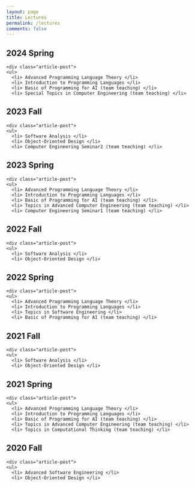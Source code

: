```yaml
---
layout: page
title: Lectures
permalink: /lectures
comments: false
---
```


<section>
    <div class="section-title">
        <h2><span> 2024 Spring</span></h2>
    </div>

    <div class="article-post">
    <ul>
      <li> Advanced Programming Language Theory </li>
      <li> Introduction to Programming Languages </li>
      <li> Basic of Programming for AI (team teaching) </li>
      <li> Special Topics in Computer Engineering (team teaching) </li>
</ul>
</div>
</section>

<section>
    <div class="section-title">
        <h2><span> 2023 Fall</span></h2>
    </div>

    <div class="article-post">
    <ul>
      <li> Software Analysis </li>
      <li> Object-Oriented Design </li>
      <li> Computer Engineering Seminar2 (team teaching) </li>
</ul>
</div>
</section>

<section>
    <div class="section-title">
        <h2><span> 2023 Spring</span></h2>
    </div>

    <div class="article-post">
    <ul>
      <li> Advanced Programming Language Theory </li>
      <li> Introduction to Programming Languages </li>
      <li> Basic of Programming for AI (team teaching) </li>
      <li> Topics in Advanced Computer Engineering (team teaching) </li>
      <li> Computer Engineering Seminar1 (team teaching) </li>
</ul>
</div>
</section>

<section>
    <div class="section-title">
        <h2><span> 2022 Fall </span></h2>
    </div>

    <div class="article-post">
    <ul>
      <li> Software Analysis </li>
      <li> Object-Oriented Design </li>
</ul>
</div>
</section>

<section>
    <div class="section-title">
        <h2><span> 2022 Spring</span></h2>
    </div>

    <div class="article-post">
    <ul>
      <li> Advanced Programming Language Theory </li>
      <li> Introduction to Programming Languages </li>
      <li> Topics in Software Engineering </li>
      <li> Basic of Programming for AI (team teaching) </li>
</ul>
</div>
</section>

<section>
    <div class="section-title">
        <h2><span> 2021 Fall </span></h2>
    </div>

    <div class="article-post">
    <ul>
      <li> Software Analysis </li>
      <li> Object-Oriented Design </li>
</ul>
</div>
</section>

<section>
    <div class="section-title">
        <h2><span> 2021 Spring</span></h2>
    </div>

    <div class="article-post">
    <ul>
      <li> Advanced Programming Language Theory </li>
      <li> Introduction to Programming Languages </li>
      <li> Basic of Programming for AI (team teaching) </li>
      <li> Topics in Advanced Computer Engineering (team teaching) </li>
      <li> Topics in Computational Thinking (team teaching) </li>
  </ul>
</div>
</section>

<section>
    <div class="section-title">
        <h2><span> 2020 Fall </span></h2>
    </div>

    <div class="article-post">
    <ul>
      <li> Advanced Software Engineering </li>
      <li> Object-Oriented Design </li>
</ul>
</div>
</section>
